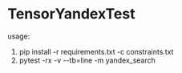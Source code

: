 # TensorYandexTest
usage: 
1. pip install -r requirements.txt -c constraints.txt
2. pytest -rx -v --tb=line -m yandex_search
